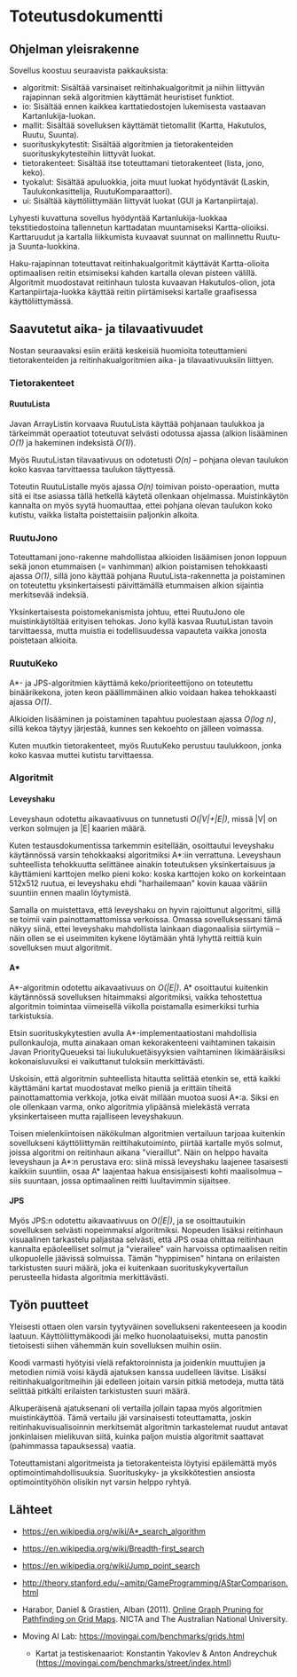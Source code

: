 # Toteutusdokumentti

## Ohjelman yleisrakenne

Sovellus koostuu seuraavista pakkauksista:

- algoritmit: Sisältää varsinaiset reitinhakualgoritmit ja niihin liittyvän rajapinnan sekä algoritmien käyttämät heuristiset funktiot.
- io: Sisältää ennen kaikkea karttatiedostojen lukemisesta vastaavan Kartanlukija-luokan.
- mallit: Sisältää sovelluksen käyttämät tietomallit (Kartta, Hakutulos, Ruutu, Suunta).
- suorituskykytestit: Sisältää algoritmien ja tietorakenteiden suorituskykytesteihin liittyvät luokat.
- tietorakenteet: Sisältää itse toteuttamani tietorakenteet (lista, jono, keko).
- tyokalut: Sisältää apuluokkia, joita muut luokat hyödyntävät (Laskin, Taulukonkasittelija, RuutuKomparaattori).
- ui: Sisältää käyttöliittymään liittyvät luokat (GUI ja Kartanpiirtaja).

Lyhyesti kuvattuna sovellus hyödyntää Kartanlukija-luokkaa tekstitiedostoina tallennetun karttadatan muuntamiseksi Kartta-olioiksi. Karttaruudut ja kartalla liikkumista kuvaavat suunnat on mallinnettu Ruutu- ja Suunta-luokkina.

Haku-rajapinnan toteuttavat reitinhakualgoritmit käyttävät Kartta-olioita optimaalisen reitin etsimiseksi kahden kartalla olevan pisteen välillä. Algoritmit muodostavat reitinhaun tulosta kuvaavan Hakutulos-olion, jota Kartanpiirtaja-luokka käyttää reitin piirtämiseksi kartalle graafisessa käyttöliittymässä.

## Saavutetut aika- ja tilavaativuudet

Nostan seuraavaksi esiin eräitä keskeisiä huomioita toteuttamieni tietorakenteiden ja reitinhakualgoritmien aika- ja tilavaativuuksiin liittyen.

### Tietorakenteet

#### RuutuLista

Javan ArrayListin korvaava RuutuLista käyttää pohjanaan taulukkoa ja tärkeimmät operaatiot toteutuvat selvästi odotussa ajassa (alkion lisääminen _O(1)_ ja hakeminen indeksistä _O(1)_).

Myös RuutuListan tilavaativuus on odotetusti _O(n)_ – pohjana olevan taulukon koko kasvaa tarvittaessa taulukon täyttyessä.

Toteutin RuutuListalle myös ajassa _O(n)_ toimivan poisto-operaation, mutta sitä ei itse asiassa tällä hetkellä käytetä ollenkaan ohjelmassa. Muistinkäytön kannalta on myös syytä huomauttaa, ettei pohjana olevan taulukon koko kutistu, vaikka listalta poistettaisiin paljonkin alkoita.

### RuutuJono

Toteuttamani jono-rakenne mahdollistaa alkioiden lisäämisen jonon loppuun sekä jonon etummaisen (= vanhimman) alkion poistamisen tehokkaasti ajassa _O(1)_, sillä jono käyttää pohjana RuutuLista-rakennetta ja poistaminen on toteutettu yksinkertaisesti päivittämällä etummaisen alkion sijaintia merkitsevää indeksiä.

Yksinkertaisesta poistomekanismista johtuu, ettei RuutuJono ole muistinkäytöltää erityisen tehokas. Jono kyllä kasvaa RuutuListan tavoin tarvittaessa, mutta muistia ei todellisuudessa vapauteta vaikka jonosta poistetaan alkioita.

### RuutuKeko

A\*- ja JPS-algoritmien käyttämä keko/prioriteettijono on toteutettu binäärikekona, joten keon päällimmäinen alkio voidaan hakea tehokkaasti ajassa _O(1)_.

Alkioiden lisääminen ja poistaminen tapahtuu puolestaan ajassa _O(log n)_, sillä kekoa täytyy järjestää, kunnes sen kekoehto on jälleen voimassa.

Kuten muutkin tietorakenteet, myös RuutuKeko perustuu taulukkoon, jonka koko kasvaa muttei kutistu tarvittaessa.

### Algoritmit

#### Leveyshaku

Leveyshaun odotettu aikavaativuus on tunnetusti _O(\|V\|+\|E\|)_, missä |V| on verkon solmujen ja |E| kaarien määrä.

Kuten testausdokumentissa tarkemmin esitellään, osoittautui leveyshaku käytännössä varsin tehokkaaksi algoritmiksi A\*:iin verrattuna. Leveyshaun suhteellista tehokkuutta selittänee ainakin toteutuksen yksinkertaisuus ja käyttämieni karttojen melko pieni koko: koska karttojen koko on korkeintaan 512x512 ruutua, ei leveyshaku ehdi "harhailemaan" kovin kauaa vääriin suuntiin ennen maalin löytymistä.

Samalla on muistettava, että leveyshaku on hyvin rajoittunut algoritmi, sillä se toimii vain painottamattomissa verkoissa. Omassa sovelluksessani tämä näkyy siinä, ettei leveyshaku mahdollista lainkaan diagonaalisia siirtymiä – näin ollen se ei useimmiten kykene löytämään yhtä lyhyttä reittiä kuin sovelluksen muut algoritmit.

#### A\*

A\*-algoritmin odotettu aikavaativuus on _O(\|E\|)_. A\* osoittautui kuitenkin käytännössä sovelluksen hitaimmaksi algoritmiksi, vaikka tehostettua algoritmin toimintaa viimeisellä viikolla poistamalla esimerkiksi turhia tarkistuksia.

Etsin suorituskykytestien avulla A\*-implementaatiostani mahdollisia pullonkauloja, mutta ainakaan oman kekorakenteeni vaihtaminen takaisin Javan PriorityQueueksi tai liukulukuetäisyyksien vaihtaminen likimääräisiksi kokonaisluvuiksi ei vaikuttanut tuloksiin merkittävästi.

Uskoisin, että algoritmin suhteellista hitautta selittää etenkin se, että kaikki käyttämäni kartat muodostavat melko pieniä ja erittäin tiheitä painottamattomia verkkoja, jotka eivät millään muotoa suosi A\*:a. Siksi en ole ollenkaan varma, onko algoritmia ylipäänsä mielekästä verrata yksinkertaiseen mutta rajalliseen leveyshakuun.

Toisen mielenkiintoisen näkökulman algoritmien vertailuun tarjoaa kuitenkin sovellukseni käyttöliittymän reittihakutoiminto, piirtää kartalle myös solmut, joissa algoritmi on reitinhaun aikana "vieraillut". Näin on helppo havaita leveyshaun ja A\*:n perustava ero: siinä missä leveyshaku laajenee tasaisesti kaikkiin suuntiin, osaa A\* laajentaa hakua ensisijaisesti kohti maalisolmua – siis suuntaan, jossa optimaalinen reitti luultavimmin sijaitsee.

#### JPS

Myös JPS:n odotettu aikavaativuus on _O(\|E\|)_, ja se osoittautuikin sovelluksen selvästi nopeimmaksi algoritmiksi. Nopeuden lisäksi reitinhaun visuaalinen tarkastelu paljastaa selvästi, että JPS osaa ohittaa reitinhaun kannalta epäoleelliset solmut ja "vierailee" vain harvoissa optimaalisen reitin ulkopuolelle jäävissä solmuissa. Tämän "hyppimisen" hintana on erilaisten tarkistusten suuri määrä, joka ei kuitenkaan suorituskykyvertailun perusteella hidasta algoritmia merkittävästi.

## Työn puutteet

Yleisesti ottaen olen varsin tyytyväinen sovellukseni rakenteeseen ja koodin laatuun. Käyttöliittymäkoodi jäi melko huonolaatuiseksi, mutta panostin tietoisesti siihen vähemmän kuin sovelluksen muihin osiin.

Koodi varmasti hyötyisi vielä refaktoroinnista ja joidenkin muuttujien ja metodien nimiä voisi käydä ajatuksen kanssa uudelleen lävitse. Lisäksi reitinhakualgoritmeihin jäi edelleen joitain varsin pitkiä metodeja, mutta tätä selittää pitkälti erilaisten tarkistusten suuri määrä.

Alkuperäisenä ajatuksenani oli vertailla jollain tapaa myös algoritmien muistinkäyttöä. Tämä vertailu jäi varsinaisesti toteuttamatta, joskin reitinhakuvisualisoinnin merkitsemät algoritmin tarkastelemat ruudut antavat jonkinlaisen mielikuvan siitä, kuinka paljon muistia algoritmit saattavat (pahimmassa tapauksessa) vaatia.

Toteuttamistani algoritmeista ja tietorakenteista löytyisi epäilemättä myös optimointimahdollisuuksia. Suorituskyky- ja yksikkötestien ansiosta optimointityöhön olisikin nyt varsin helppo ryhtyä.

## Lähteet

- https://en.wikipedia.org/wiki/A*_search_algorithm

- https://en.wikipedia.org/wiki/Breadth-first_search

- https://en.wikipedia.org/wiki/Jump_point_search

- http://theory.stanford.edu/~amitp/GameProgramming/AStarComparison.html

- Harabor, Daniel & Grastien, Alban (2011). [Online Graph Pruning for Pathfinding on Grid Maps](http://users.cecs.anu.edu.au/~dharabor/data/papers/harabor-grastien-aaai11.pdf). NICTA and The Australian National University.

- Moving AI Lab: https://movingai.com/benchmarks/grids.html
  - Kartat ja testiskenaariot: Konstantin Yakovlev & Anton Andreychuk (https://movingai.com/benchmarks/street/index.html)